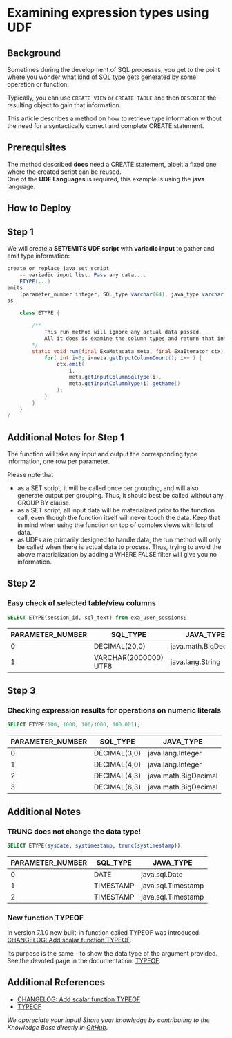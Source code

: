 # Examining expression types using UDF 
## Background

Sometimes during the development of SQL processes, you get to the point where you wonder what kind of SQL type gets generated by some operation or function.

Typically, you can use `CREATE VIEW` or `CREATE TABLE` and then `DESCRIBE` the resulting object to gain that information.

This article describes a method on how to retrieve type information without the need for a syntactically correct and complete CREATE statement.

## Prerequisites

The method described **does** need a CREATE statement, albeit a fixed one where the created script can be reused.  
One of the **UDF Languages** is required, this example is using the **java** language.

## How to Deploy

## Step 1

We will create a **SET/EMITS UDF script** with **variadic input** to gather and emit type information:


```java
create or replace java set script
	-- variadic input list. Pass any data....
	ETYPE(...)
emits
	(parameter_number integer, SQL_type varchar(64), java_type varchar(64))
as

	class ETYPE {

		/**
			This run method will ignore any actual data passed.
			All it does is examine the column types and return that information
		*/
		static void run(final ExaMetadata meta, final ExaIterator ctx) throws Exception {
			for( int i=0; i<meta.getInputColumnCount(); i++ ) {
				ctx.emit(
					i,
					meta.getInputColumnSqlType(i),
					meta.getInputColumnType(i).getName()
				);
			}
		}
	}
/
```
## Additional Notes for Step 1

The function will take any input and output the corresponding type information, one row per parameter.

Please note that

* as a SET script, it will be called once per grouping, and will also generate output per grouping. Thus, it should best be called without any GROUP BY clause.
* as a SET script, all input data will be materialized prior to the function call, even though the function itself will never touch the data. Keep that in mind when using the function on top of complex views with lots of data.
* as UDFs are primarily designed to handle data, the run method will only be called when there is actual data to process. Thus, trying to avoid the above materialization by adding a WHERE FALSE filter will give you no information.

## Step 2

### Easy check of selected table/view columns


```sql
SELECT ETYPE(session_id, sql_text) from exa_user_sessions; 
```


| PARAMETER_NUMBER | SQL_TYPE | JAVA_TYPE |
| --- | --- | --- |
| 0 | DECIMAL(20,0) | java.math.BigDecimal |
| 1 | VARCHAR(2000000) UTF8 | java.lang.String |

## Step 3

### Checking expression results for operations on numeric literals


```sql
SELECT ETYPE(100, 1000, 100/1000, 100.001); 
```


| PARAMETER_NUMBER | SQL_TYPE | JAVA_TYPE |
| --- | --- | --- |
| 0 | DECIMAL(3,0) | java.lang.Integer |
| 1 | DECIMAL(4,0) | java.lang.Integer |
| 2 | DECIMAL(4,3) | java.math.BigDecimal |
| 3 | DECIMAL(6,3) | java.math.BigDecimal |

## Additional Notes

### TRUNC does not change the data type!


```sql
SELECT ETYPE(sysdate, systimestamp, trunc(systimestamp)); 
```


| PARAMETER_NUMBER | SQL_TYPE | JAVA_TYPE |
| --- | --- | --- |
| 0 | DATE | java.sql.Date |
| 1 | TIMESTAMP | java.sql.Timestamp |
| 2 | TIMESTAMP | java.sql.Timestamp |

### New function TYPEOF

In version 7.1.0 new built-in function called TYPEOF was introduced: [CHANGELOG: Add scalar function TYPEOF](https://exasol.my.site.com/s/article/Changelog-content-10769?language=en_US).

Its purpose is the same - to show the data type of the argument provided. See the devoted page in the documentation: [TYPEOF](https://docs.exasol.com/db/latest/sql_references/functions/alphabeticallistfunctions/typeof.htm).

## Additional References

* [CHANGELOG: Add scalar function TYPEOF](https://exasol.my.site.com/s/article/Changelog-content-10769?language=en_US)
* [TYPEOF](https://docs.exasol.com/db/latest/sql_references/functions/alphabeticallistfunctions/typeof.htm)

*We appreciate your input! Share your knowledge by contributing to the Knowledge Base directly in [GitHub](https://github.com/exasol/public-knowledgebase).* 